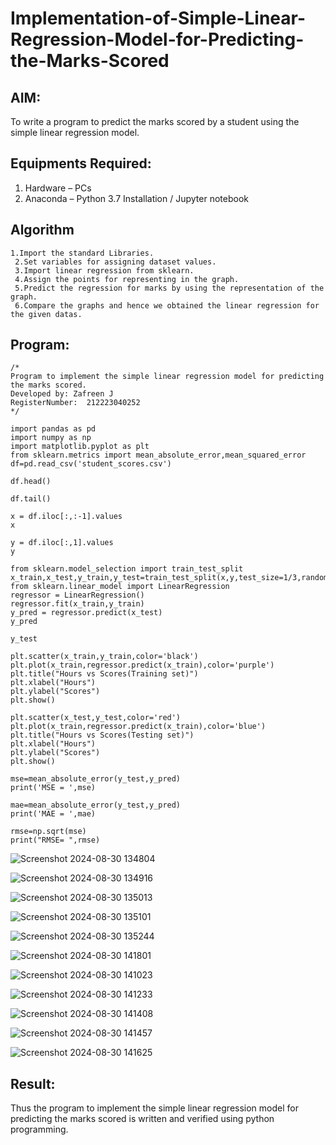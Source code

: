 # Implementation-of-Simple-Linear-Regression-Model-for-Predicting-the-Marks-Scored

## AIM:
To write a program to predict the marks scored by a student using the simple linear regression model.

## Equipments Required:
1. Hardware – PCs
2. Anaconda – Python 3.7 Installation / Jupyter notebook

## Algorithm

```
1.Import the standard Libraries.
 2.Set variables for assigning dataset values.
 3.Import linear regression from sklearn.
 4.Assign the points for representing in the graph.
 5.Predict the regression for marks by using the representation of the graph.
 6.Compare the graphs and hence we obtained the linear regression for the given datas.
```


## Program:
```
/*
Program to implement the simple linear regression model for predicting the marks scored.
Developed by: Zafreen J
RegisterNumber:  212223040252
*/
```

```
import pandas as pd
import numpy as np
import matplotlib.pyplot as plt
from sklearn.metrics import mean_absolute_error,mean_squared_error
df=pd.read_csv('student_scores.csv')
```

```
df.head()
```

```
df.tail()
```


```
x = df.iloc[:,:-1].values
x
```

```
y = df.iloc[:,1].values
y
```

```
from sklearn.model_selection import train_test_split
x_train,x_test,y_train,y_test=train_test_split(x,y,test_size=1/3,random_state=0)
from sklearn.linear_model import LinearRegression
regressor = LinearRegression()
regressor.fit(x_train,y_train)
y_pred = regressor.predict(x_test)
y_pred

```


```
y_test
```


```
plt.scatter(x_train,y_train,color='black')
plt.plot(x_train,regressor.predict(x_train),color='purple')
plt.title("Hours vs Scores(Training set)")
plt.xlabel("Hours")
plt.ylabel("Scores")
plt.show()
```

```
plt.scatter(x_test,y_test,color='red')
plt.plot(x_train,regressor.predict(x_train),color='blue')
plt.title("Hours vs Scores(Testing set)")
plt.xlabel("Hours")
plt.ylabel("Scores")
plt.show()
```


```
mse=mean_absolute_error(y_test,y_pred)
print('MSE = ',mse)
```


```
mae=mean_absolute_error(y_test,y_pred)
print('MAE = ',mae)
```


```
rmse=np.sqrt(mse)
print("RMSE= ",rmse)

```



![Screenshot 2024-08-30 134804](https://github.com/user-attachments/assets/8687906e-7cb4-4c7b-bf89-ec8f302a7434)



![Screenshot 2024-08-30 134916](https://github.com/user-attachments/assets/9e62611a-2064-40f6-9d04-5035fa220b68)



![Screenshot 2024-08-30 135013](https://github.com/user-attachments/assets/c60d110b-5cb8-4c78-8f0b-a2a8692a389f)




![Screenshot 2024-08-30 135101](https://github.com/user-attachments/assets/55e82b9f-ed6a-4182-b111-98fb4e167a8d)



![Screenshot 2024-08-30 135244](https://github.com/user-attachments/assets/3297248a-0faf-42a3-98b0-91b55125bfd7)



![Screenshot 2024-08-30 141801](https://github.com/user-attachments/assets/cc77424d-d159-427d-ae74-8c8c1aa78664)



![Screenshot 2024-08-30 141023](https://github.com/user-attachments/assets/e5f847da-8e80-41d7-8f44-6a288615e527)



![Screenshot 2024-08-30 141233](https://github.com/user-attachments/assets/2093a1e1-d93f-4067-9261-7e74f80b884a)



![Screenshot 2024-08-30 141408](https://github.com/user-attachments/assets/8cc1003c-3be6-4350-9390-3f58fd2c9501)



![Screenshot 2024-08-30 141457](https://github.com/user-attachments/assets/39d3208b-229c-4160-b1d2-275c1f44cda7)




![Screenshot 2024-08-30 141625](https://github.com/user-attachments/assets/0aa4e4d3-6fdd-424a-bb62-aecfec93707f)



## Result:
Thus the program to implement the simple linear regression model for predicting the marks scored is written and verified using python programming.
